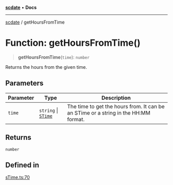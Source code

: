 [**scdate**](../README.md) • **Docs**

---

[scdate](../README.md) / getHoursFromTime

# Function: getHoursFromTime()

> **getHoursFromTime**(`time`): `number`

Returns the hours from the given time.

## Parameters

| Parameter | Type                                       | Description                                                                         |
| --------- | ------------------------------------------ | ----------------------------------------------------------------------------------- |
| `time`    | `string` \| [`STime`](../classes/STime.md) | The time to get the hours from. It can be an STime or a string in the HH:MM format. |

## Returns

`number`

## Defined in

[sTime.ts:70](https://github.com/ericvera/scdate/blob/main/src/sTime.ts#L70)

